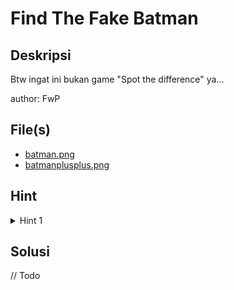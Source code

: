 # Find The Fake Batman

## Deskripsi

Btw ingat ini bukan game "Spot the difference" ya...

author: FwP

## File(s)

- [batman.png](files/batman.png)
- [batmanplusplus.png](files/batmanplusplus.png)

## Hint

<details> 
    <summary>Hint 1</summary>
    <p>sizenya beda. Coba pisahin gambarnya</p>
</details>

## Solusi

// Todo
